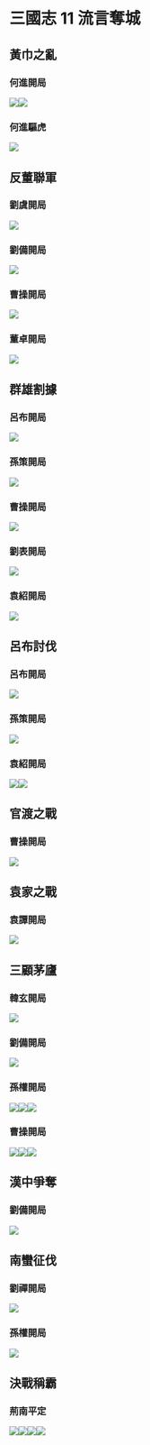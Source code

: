 # 三國志 11 流言奪城

##  黃巾之亂

### 何進開局
![](https://reganlu007.github.io/san11/rumor/184何進1.jpg)![](https://reganlu007.github.io/san11/rumor/184何進2.jpg)

### 何進驅虎
![](https://reganlu007.github.io/san11/rumor/184何進驅虎.jpg)

##  反董聯軍

### 劉虞開局
![](https://reganlu007.github.io/san11/rumor/190劉虞.jpg)

### 劉備開局
![](https://reganlu007.github.io/san11/rumor/190劉備.jpg)

### 曹操開局
![](https://reganlu007.github.io/san11/rumor/190曹操.jpg)

### 董卓開局
![](https://reganlu007.github.io/san11/rumor/190董卓.jpg)

##  群雄割據

### 呂布開局
![](https://reganlu007.github.io/san11/rumor/194呂布.jpg)

### 孫策開局
![](https://reganlu007.github.io/san11/rumor/194孫策.jpg)

### 曹操開局
![](https://reganlu007.github.io/san11/rumor/194曹操.jpg)

### 劉表開局
![](https://reganlu007.github.io/san11/rumor/194劉表.jpg)

### 袁紹開局
![](https://reganlu007.github.io/san11/rumor/194袁紹.jpg)

##  呂布討伐

### 呂布開局
![](https://reganlu007.github.io/san11/rumor/198呂布.jpg)

### 孫策開局
![](https://reganlu007.github.io/san11/rumor/198孫策.jpg)

### 袁紹開局
![](https://reganlu007.github.io/san11/rumor/198袁紹1.jpg)![](https://reganlu007.github.io/san11/rumor/198袁紹2.jpg)

##  官渡之戰

### 曹操開局
![](https://reganlu007.github.io/san11/rumor/200曹操.jpg)

##  袁家之戰

### 袁譚開局
![](https://reganlu007.github.io/san11/rumor/203袁譚.jpg)

##  三顧茅廬

### 韓玄開局
![](https://reganlu007.github.io/san11/rumor/207韓玄.jpg)

### 劉備開局
![](https://reganlu007.github.io/san11/rumor/207劉備.jpg)

### 孫權開局
![](https://reganlu007.github.io/san11/rumor/207孫權1.jpg)![](https://reganlu007.github.io/san11/rumor/207孫權2.jpg)![](https://reganlu007.github.io/san11/rumor/207孫權3.jpg)

### 曹操開局
![](https://reganlu007.github.io/san11/rumor/207曹操1.jpg)![](https://reganlu007.github.io/san11/rumor/207曹操2.jpg)![](https://reganlu007.github.io/san11/rumor/207曹操3.jpg)

##  漢中爭奪

### 劉備開局
![](https://reganlu007.github.io/san11/rumor/217劉備.jpg)

##  南蠻征伐

### 劉禪開局
![](https://reganlu007.github.io/san11/rumor/225劉禪.jpg)

### 孫權開局
![](https://reganlu007.github.io/san11/rumor/225孫權.jpg)

##  決戰稱霸

### 荊南平定
![](https://reganlu007.github.io/san11/rumor/荊南1.jpg)![](https://reganlu007.github.io/san11/rumor/荊南2.jpg)![](https://reganlu007.github.io/san11/rumor/荊南3.jpg)![](https://reganlu007.github.io/san11/rumor/荊南4.jpg)
